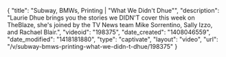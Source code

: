 {
    "title": "Subway, BMWs, Printing | \"What We Didn't Dhue\"",
    "description": "Laurie Dhue brings you the stories we DIDN'T cover this week on TheBlaze, she's joined by the TV News team Mike Sorrentino, Sally Izzo, and Rachael Blair.",
    "videoid": "198375",
    "date_created": "1408046559",
    "date_modified": "1418181880",
    "type": "captivate",
    "layout": "video",
    "url": "\/v\/subway-bmws-printing-what-we-didn-t-dhue\/198375"
}